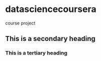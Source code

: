 # datasciencecoursera
course project
## This is a secondary heading
### This is a tertiary heading

